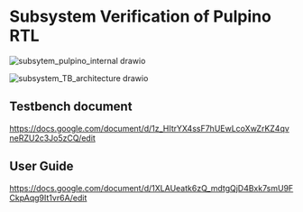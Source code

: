 # Subsystem Verification of Pulpino RTL
![subsytem_pulpino_internal drawio](https://user-images.githubusercontent.com/104111334/165580090-eb38da10-eb85-4215-92ef-d75c178e8427.png)

![subsystem_TB_architecture drawio](https://user-images.githubusercontent.com/104111334/165580115-db9677bc-633e-4a5b-b94d-7954d6a5db73.png)

## Testbench document
https://docs.google.com/document/d/1z_HItrYX4ssF7hUEwLcoXwZrKZ4qvneRZU2c3Jo5zCQ/edit

## User Guide
https://docs.google.com/document/d/1XLAUeatk6zQ_mdtgQjD4Bxk7smU9FCkpAqg9It1vr6A/edit
